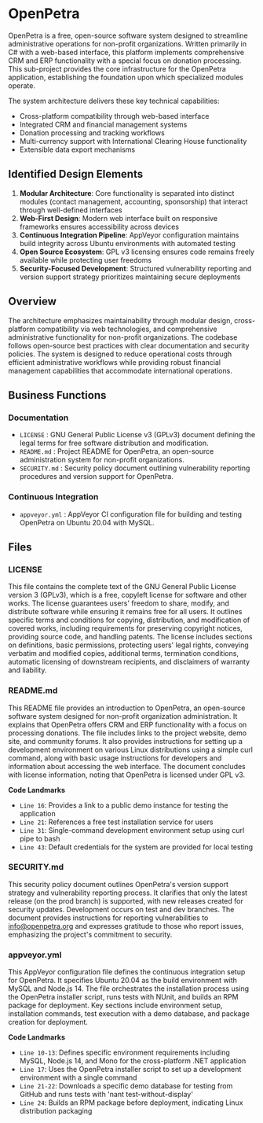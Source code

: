 # OpenPetra

OpenPetra is a free, open-source software system designed to streamline administrative operations for non-profit organizations. Written primarily in C# with a web-based interface, this platform implements comprehensive CRM and ERP functionality with a special focus on donation processing. This sub-project provides the core infrastructure for the OpenPetra application, establishing the foundation upon which specialized modules operate.

The system architecture delivers these key technical capabilities:

- Cross-platform compatibility through web-based interface
- Integrated CRM and financial management systems
- Donation processing and tracking workflows
- Multi-currency support with International Clearing House functionality
- Extensible data export mechanisms

## Identified Design Elements

1. **Modular Architecture**: Core functionality is separated into distinct modules (contact management, accounting, sponsorship) that interact through well-defined interfaces
2. **Web-First Design**: Modern web interface built on responsive frameworks ensures accessibility across devices
3. **Continuous Integration Pipeline**: AppVeyor configuration maintains build integrity across Ubuntu environments with automated testing
4. **Open Source Ecosystem**: GPL v3 licensing ensures code remains freely available while protecting user freedoms
5. **Security-Focused Development**: Structured vulnerability reporting and version support strategy prioritizes maintaining secure deployments

## Overview
The architecture emphasizes maintainability through modular design, cross-platform compatibility via web technologies, and comprehensive administrative functionality for non-profit organizations. The codebase follows open-source best practices with clear documentation and security policies. The system is designed to reduce operational costs through efficient administrative workflows while providing robust financial management capabilities that accommodate international operations.

## Business Functions

### Documentation
- `LICENSE` : GNU General Public License v3 (GPLv3) document defining the legal terms for free software distribution and modification.
- `README.md` : Project README for OpenPetra, an open-source administration system for non-profit organizations.
- `SECURITY.md` : Security policy document outlining vulnerability reporting procedures and version support for OpenPetra.

### Continuous Integration
- `appveyor.yml` : AppVeyor CI configuration file for building and testing OpenPetra on Ubuntu 20.04 with MySQL.

## Files
### LICENSE

This file contains the complete text of the GNU General Public License version 3 (GPLv3), which is a free, copyleft license for software and other works. The license guarantees users' freedom to share, modify, and distribute software while ensuring it remains free for all users. It outlines specific terms and conditions for copying, distribution, and modification of covered works, including requirements for preserving copyright notices, providing source code, and handling patents. The license includes sections on definitions, basic permissions, protecting users' legal rights, conveying verbatim and modified copies, additional terms, termination conditions, automatic licensing of downstream recipients, and disclaimers of warranty and liability.
### README.md

This README file provides an introduction to OpenPetra, an open-source software system designed for non-profit organization administration. It explains that OpenPetra offers CRM and ERP functionality with a focus on processing donations. The file includes links to the project website, demo site, and community forums. It also provides instructions for setting up a development environment on various Linux distributions using a simple curl command, along with basic usage instructions for developers and information about accessing the web interface. The document concludes with license information, noting that OpenPetra is licensed under GPL v3.

 **Code Landmarks**
- `Line 16`: Provides a link to a public demo instance for testing the application
- `Line 21`: References a free test installation service for users
- `Line 31`: Single-command development environment setup using curl pipe to bash
- `Line 43`: Default credentials for the system are provided for local testing
### SECURITY.md

This security policy document outlines OpenPetra's version support strategy and vulnerability reporting process. It clarifies that only the latest release (on the prod branch) is supported, with new releases created for security updates. Development occurs on test and dev branches. The document provides instructions for reporting vulnerabilities to info@openpetra.org and expresses gratitude to those who report issues, emphasizing the project's commitment to security.
### appveyor.yml

This AppVeyor configuration file defines the continuous integration setup for OpenPetra. It specifies Ubuntu 20.04 as the build environment with MySQL and Node.js 14. The file orchestrates the installation process using the OpenPetra installer script, runs tests with NUnit, and builds an RPM package for deployment. Key sections include environment setup, installation commands, test execution with a demo database, and package creation for deployment.

 **Code Landmarks**
- `Line 10-13`: Defines specific environment requirements including MySQL, Node.js 14, and Mono for the cross-platform .NET application
- `Line 17`: Uses the OpenPetra installer script to set up a development environment with a single command
- `Line 21-22`: Downloads a specific demo database for testing from GitHub and runs tests with 'nant test-without-display'
- `Line 24`: Builds an RPM package before deployment, indicating Linux distribution packaging

[Generated by the Sage AI expert workbench: 2025-03-30 02:22:57  https://sage-tech.ai/workbench]: #